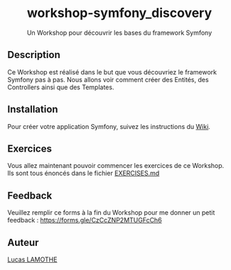 <p align="center">
  <h1 align="center">workshop-symfony_discovery</h3>

  <p align="center">
    Un Workshop pour découvrir les bases du framework Symfony
  </p>
</p>

## Description

Ce Workshop est réalisé dans le but que vous découvriez le framework Symfony pas à pas. Nous allons voir comment créer des Entités, des Controllers ainsi que des Templates.

## Installation

Pour créer votre application Symfony, suivez les instructions du <a href="https://github.com/LucasLamothe/workshop-symfony_discovery/wiki/Accueil" target="_blank">Wiki</a>.

## Exercices

Vous allez maintenant pouvoir commencer les exercices de ce Workshop. Ils sont tous énoncés dans le fichier <a href="https://github.com/LucasLamothe/workshop-symfony_discovery/blob/master/EXERCISES.md">EXERCISES.md</a>

## Feedback

Veuillez remplir ce forms à la fin du Workshop pour me donner un petit feedback : https://forms.gle/CzCcZNP2MTUGFcCh6

## Auteur

<a href="mailto:lucas@lamothe.eu">Lucas LAMOTHE</a>
